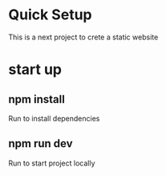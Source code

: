 # Quick Setup

This is a next project to crete a static website

# start up

## npm install
Run to install dependencies

## npm run dev
Run to start project locally

